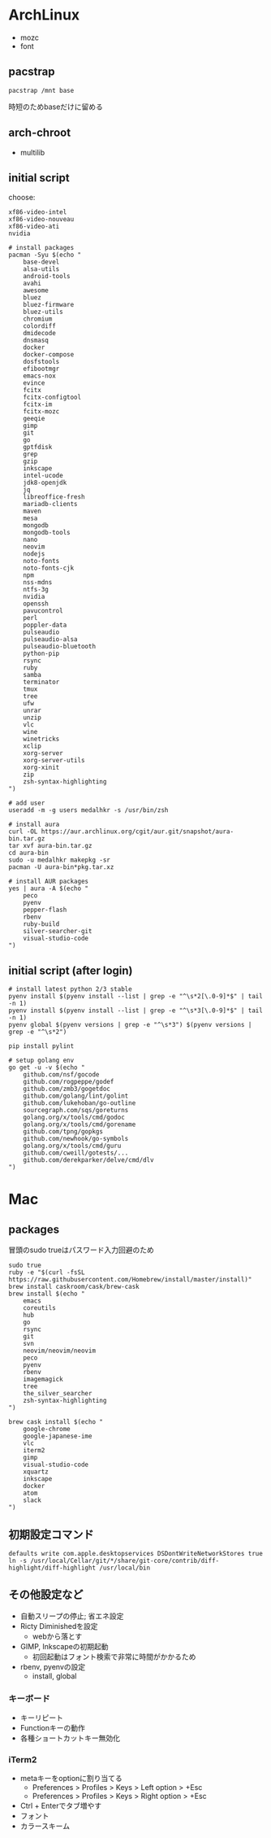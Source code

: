 ArchLinux
================================================================================
* mozc
* font

pacstrap
------------------------------------------------------------
`pacstrap /mnt base`

時短のためbaseだけに留める

arch-chroot
------------------------------------------------------------
* multilib


initial script
------------------------------------------------------------
choose:
```
xf86-video-intel
xf86-video-nouveau
xf86-video-ati
nvidia
```

```
# install packages
pacman -Syu $(echo "
    base-devel
    alsa-utils
    android-tools
    avahi
    awesome
    bluez
    bluez-firmware
    bluez-utils
    chromium
    colordiff
    dmidecode
    dnsmasq
    docker
    docker-compose
    dosfstools
    efibootmgr
    emacs-nox
    evince
    fcitx
    fcitx-configtool
    fcitx-im
    fcitx-mozc
    geeqie
    gimp
    git
    go
    gptfdisk
    grep
    gzip
    inkscape
    intel-ucode
    jdk8-openjdk
    jq
    libreoffice-fresh
    mariadb-clients
    maven
    mesa
    mongodb
    mongodb-tools
    nano
    neovim
    nodejs
    noto-fonts
    noto-fonts-cjk
    npm
    nss-mdns
    ntfs-3g
    nvidia
    openssh
    pavucontrol
    perl
    poppler-data
    pulseaudio
    pulseaudio-alsa
    pulseaudio-bluetooth
    python-pip
    rsync
    ruby
    samba
    terminator
    tmux
    tree
    ufw
    unrar
    unzip
    vlc
    wine
    winetricks
    xclip
    xorg-server
    xorg-server-utils
    xorg-xinit
    zip
    zsh-syntax-highlighting
")

# add user
useradd -m -g users medalhkr -s /usr/bin/zsh

# install aura
curl -OL https://aur.archlinux.org/cgit/aur.git/snapshot/aura-bin.tar.gz
tar xvf aura-bin.tar.gz
cd aura-bin
sudo -u medalhkr makepkg -sr
pacman -U aura-bin*pkg.tar.xz

# install AUR packages
yes | aura -A $(echo "
    peco
    pyenv
    pepper-flash
    rbenv
    ruby-build
    silver-searcher-git
    visual-studio-code
")
```

initial script (after login)
------------------------------------------------------------
```
# install latest python 2/3 stable
pyenv install $(pyenv install --list | grep -e "^\s*2[\.0-9]*$" | tail -n 1)
pyenv install $(pyenv install --list | grep -e "^\s*3[\.0-9]*$" | tail -n 1)
pyenv global $(pyenv versions | grep -e "^\s*3") $(pyenv versions | grep -e "^\s*2") 

pip install pylint

# setup golang env
go get -u -v $(echo "
    github.com/nsf/gocode
    github.com/rogpeppe/godef
    github.com/zmb3/gogetdoc
    github.com/golang/lint/golint
    github.com/lukehoban/go-outline
    sourcegraph.com/sqs/goreturns
    golang.org/x/tools/cmd/godoc
    golang.org/x/tools/cmd/gorename
    github.com/tpng/gopkgs
    github.com/newhook/go-symbols
    golang.org/x/tools/cmd/guru
    github.com/cweill/gotests/...
    github.com/derekparker/delve/cmd/dlv
")
```

Mac
================================================================================

packages
------------------------------------------------------------
冒頭のsudo trueはパスワード入力回避のため
```
sudo true
ruby -e "$(curl -fsSL https://raw.githubusercontent.com/Homebrew/install/master/install)"
brew install caskroom/cask/brew-cask
brew install $(echo "
    emacs
    coreutils
    hub
    go
    rsync
    git
    svn
    neovim/neovim/neovim
    peco
    pyenv
    rbenv
    imagemagick
    tree
    the_silver_searcher
    zsh-syntax-highlighting
")

brew cask install $(echo "
    google-chrome
    google-japanese-ime
    vlc
    iterm2
    gimp
    visual-studio-code
    xquartz
    inkscape
    docker
    atom
    slack
")
```

初期設定コマンド
------------------------------------------------------------
```
defaults write com.apple.desktopservices DSDontWriteNetworkStores true
ln -s /usr/local/Cellar/git/*/share/git-core/contrib/diff-highlight/diff-highlight /usr/local/bin
```

その他設定など
--------------------------------------------------
* 自動スリープの停止; 省エネ設定
* Ricty Diminishedを設定
  - webから落とす
* GIMP, Inkscapeの初期起動
  - 初回起動はフォント検索で非常に時間がかかるため
* rbenv, pyenvの設定
  - install, global


### キーボード
* キーリピート
* Functionキーの動作
* 各種ショートカットキー無効化


### iTerm2
* metaキーをoptionに割り当てる
  - Preferences > Profiles > Keys > Left option > +Esc
  - Preferences > Profiles > Keys > Right option > +Esc
* Ctrl + Enterでタブ増やす
* フォント
* カラースキーム
